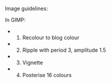 Image guidelines:

In GIMP:

- 1) Recolour to blog colour
- 2) Ripple with period 3, amplitude 1.5
- 3) Vignette
- 4) Posterise 16 colours